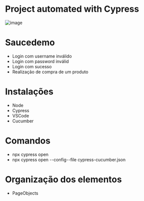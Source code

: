 # Project automated with Cypress

![image](https://user-images.githubusercontent.com/86740236/179148135-13a79a45-d6d0-44eb-9c29-02cd8a430148.png)



# Saucedemo 
- Login com username inválido
- Login com password inválid
- Login com sucesso
- Realização de compra de um produto


# Instalações 

- Node 
- Cypress
- VSCode 
- Cucumber

# Comandos 
- npx cypress open
- npx cypress open --config--file cypress-cucumber.json

# Organização dos elementos 
- PageObjects 

